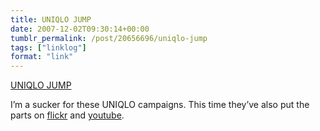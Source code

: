 ```yaml
---
title: UNIQLO JUMP
date: 2007-12-02T09:30:14+00:00
tumblr_permalink: /post/20656696/uniqlo-jump
tags: ["linklog"]
format: "link"
---
```


[UNIQLO JUMP][1]

I’m a sucker for these UNIQLO campaigns. This time they’ve also put the parts on [flickr](http://www.flickr.com/photos/uniqlojump/) and [youtube](http://www.youtube.com/user/uniqlomixer).

[1]: http://www.uniqlo.com/jump/
